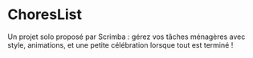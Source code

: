 # ChoresList
Un projet solo proposé par Scrimba : gérez vos tâches ménagères avec style, animations, et une petite célébration lorsque tout est terminé !
